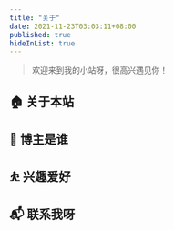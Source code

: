 ```yaml
---
title: "关于"
date: 2021-11-23T03:03:11+08:00
published: true
hideInList: true
---
```


> 欢迎来到我的小站呀，很高兴遇见你！

## 🏠  关于本站

## 👨‍ 博主是谁

## ⛹ 兴趣爱好

## 📬  联系我呀
